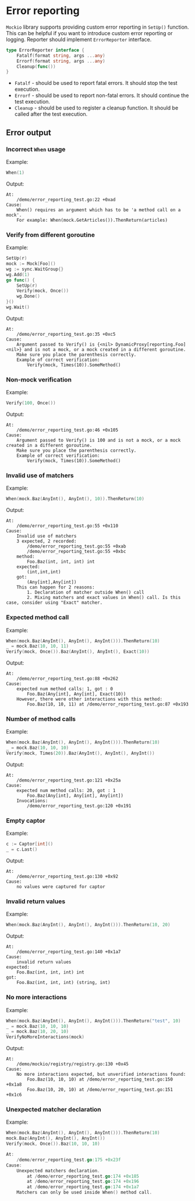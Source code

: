 # Error reporting

`Mockio` library supports providing custom error reporting in `SetUp()` function.
This can be helpful if you want to introduce custom error reporting or logging.
Reporter should implement `ErrorReporter` interface.
```go
type ErrorReporter interface {
	Fatalf(format string, args ...any)
	Errorf(format string, args ...any)
	Cleanup(func())
}

```

* `Fatalf` - should be used to report fatal errors. It should stop the test execution.
* `Errorf` - should be used to report non-fatal errors. It should continue the test execution.  
* `Cleanup` - should be used to register a cleanup function. It should be called after the test execution.

## Error output

### Incorrect `When` usage

Example:

```go
When(1)
```

Output:
```
At:
	/demo/error_reporting_test.go:22 +0xad
Cause:
	When() requires an argument which has to be 'a method call on a mock'.
	For example: When(mock.GetArticles()).ThenReturn(articles)
```

### Verify from different goroutine

Example:

```go
SetUp(r)
mock := Mock[Foo]()
wg := sync.WaitGroup{}
wg.Add(1)
go func() {
    SetUp(r)
    Verify(mock, Once())
    wg.Done()
}()
wg.Wait()
```

Output:
```
At:
	/demo/error_reporting_test.go:35 +0xc5
Cause:
	Argument passed to Verify() is {<nil> DynamicProxy[reporting.Foo] <nil>} and is not a mock, or a mock created in a different goroutine.
	Make sure you place the parenthesis correctly.
	Example of correct verification:
		Verify(mock, Times(10)).SomeMethod()
```

### Non-mock verification

Example:

```go
Verify(100, Once())
```

Output:
```
At:
	/demo/error_reporting_test.go:46 +0x105
Cause:
	Argument passed to Verify() is 100 and is not a mock, or a mock created in a different goroutine.
	Make sure you place the parenthesis correctly.
	Example of correct verification:
		Verify(mock, Times(10)).SomeMethod()
```

### Invalid use of matchers

Example:

```go
When(mock.Baz(AnyInt(), AnyInt(), 10)).ThenReturn(10)
```

Output:
```
At:
	/demo/error_reporting_test.go:55 +0x110
Cause:
	Invalid use of matchers
	3 expected, 2 recorded:
		/demo/error_reporting_test.go:55 +0xab
		/demo/error_reporting_test.go:55 +0xbc
	method:
		Foo.Baz(int, int, int) int
	expected:
		(int,int,int)
	got:
		(Any[int],Any[int])
	This can happen for 2 reasons:
		1. Declaration of matcher outside When() call
		2. Mixing matchers and exact values in When() call. Is this case, consider using "Exact" matcher.
```

### Expected method call

Example:

```go
When(mock.Baz(AnyInt(), AnyInt(), AnyInt())).ThenReturn(10)
_ = mock.Baz(10, 10, 11)
Verify(mock, Once()).Baz(AnyInt(), AnyInt(), Exact(10))
```

Output:
```
At:
	/demo/error_reporting_test.go:88 +0x262
Cause:
	expected num method calls: 1, got : 0
		Foo.Baz(Any[int], Any[int], Exact(10))
	However, there were other interactions with this method:
		Foo.Baz(10, 10, 11) at /demo/error_reporting_test.go:87 +0x193
```

### Number of method calls

Example:

```go
When(mock.Baz(AnyInt(), AnyInt(), AnyInt())).ThenReturn(10)
_ = mock.Baz(10, 10, 10)
Verify(mock, Times(20)).Baz(AnyInt(), AnyInt(), AnyInt())
```

Output:
```
At:
	/demo/error_reporting_test.go:121 +0x25a
Cause:
	expected num method calls: 20, got : 1
		Foo.Baz(Any[int], Any[int], Any[int])
	Invocations:
		/demo/error_reporting_test.go:120 +0x191
```

### Empty captor

Example:

```go
c := Captor[int]()
_ = c.Last()
```

Output:
```
At:
	/demo/error_reporting_test.go:130 +0x92
Cause:
	no values were captured for captor
```

### Invalid return values

Example:

```go
When(mock.Baz(AnyInt(), AnyInt(), AnyInt())).ThenReturn(10, 20)
```

Output:
```
At:
	/demo/error_reporting_test.go:140 +0x1a7
Cause:
	invalid return values
expected:
	Foo.Baz(int, int, int) int
got:
	Foo.Baz(int, int, int) (string, int)
```

### No more interactions

Example:

```go
When(mock.Baz(AnyInt(), AnyInt(), AnyInt())).ThenReturn("test", 10)
_ = mock.Baz(10, 10, 10)
_ = mock.Baz(10, 20, 10)
VerifyNoMoreInteractions(mock)
```

Output:
```
At:
	/demo/mockio/registry/registry.go:130 +0x45
Cause:
	No more interactions expected, but unverified interactions found:
		Foo.Baz(10, 10, 10) at /demo/error_reporting_test.go:150 +0x1a8
		Foo.Baz(10, 20, 10) at /demo/error_reporting_test.go:151 +0x1c6
```

### Unexpected matcher declaration

Example:

```go
When(mock.Baz(AnyInt(), AnyInt(), AnyInt())).ThenReturn(10)
mock.Baz(AnyInt(), AnyInt(), AnyInt())
Verify(mock, Once()).Baz(10, 10, 10)
```

```go
At:
	/demo/error_reporting_test.go:175 +0x23f
Cause:
	Unexpected matchers declaration.
		at /demo/error_reporting_test.go:174 +0x185
		at /demo/error_reporting_test.go:174 +0x196
		at /demo/error_reporting_test.go:174 +0x1a7
	Matchers can only be used inside When() method call.
```